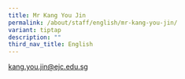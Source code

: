 ```yaml
---
title: Mr Kang You Jin
permalink: /about/staff/english/mr-kang-you-jin/
variant: tiptap
description: ""
third_nav_title: English
---
```

<p><a href="mailto:kang.you.jin@ejc.edu.sg" rel="noopener noreferrer nofollow" target="_blank">kang.you.jin@ejc.edu.sg</a>
</p>